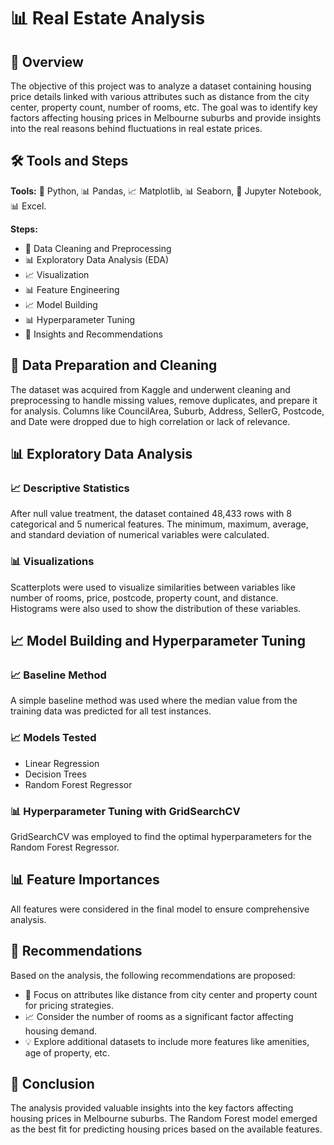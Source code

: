 # 📊 Real Estate Analysis

## 📝 Overview

The objective of this project was to analyze a dataset containing housing price details linked with various attributes such as distance from the city center, property count, number of rooms, etc. The goal was to identify key factors affecting housing prices in Melbourne suburbs and provide insights into the real reasons behind fluctuations in real estate prices.

## 🛠️ Tools and Steps

**Tools:** 🐍 Python, 📊 Pandas, 📈 Matplotlib, 📊 Seaborn, 📓 Jupyter Notebook, 📊 Excel.

**Steps:**
- 🧹 Data Cleaning and Preprocessing
- 📊 Exploratory Data Analysis (EDA)
- 📈 Visualization
- 📊 Feature Engineering
- 📈 Model Building
- 📊 Hyperparameter Tuning
- 📝 Insights and Recommendations

## 🧹 Data Preparation and Cleaning

The dataset was acquired from Kaggle and underwent cleaning and preprocessing to handle missing values, remove duplicates, and prepare it for analysis. Columns like CouncilArea, Suburb, Address, SellerG, Postcode, and Date were dropped due to high correlation or lack of relevance.

## 📊 Exploratory Data Analysis

### 📈 Descriptive Statistics

After null value treatment, the dataset contained 48,433 rows with 8 categorical and 5 numerical features. The minimum, maximum, average, and standard deviation of numerical variables were calculated.

### 📊 Visualizations

Scatterplots were used to visualize similarities between variables like number of rooms, price, postcode, property count, and distance. Histograms were also used to show the distribution of these variables.

## 📈 Model Building and Hyperparameter Tuning

### 📈 Baseline Method

A simple baseline method was used where the median value from the training data was predicted for all test instances.

### 📈 Models Tested
- Linear Regression
- Decision Trees
- Random Forest Regressor

### 📊 Hyperparameter Tuning with GridSearchCV

GridSearchCV was employed to find the optimal hyperparameters for the Random Forest Regressor.

## 📊 Feature Importances

All features were considered in the final model to ensure comprehensive analysis.

## 📝 Recommendations

Based on the analysis, the following recommendations are proposed:
- 🎯 Focus on attributes like distance from city center and property count for pricing strategies.
- 📈 Consider the number of rooms as a significant factor affecting housing demand.
- 💡 Explore additional datasets to include more features like amenities, age of property, etc.

## 📝 Conclusion

The analysis provided valuable insights into the key factors affecting housing prices in Melbourne suburbs. The Random Forest model emerged as the best fit for predicting housing prices based on the available features.
